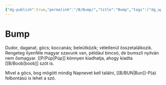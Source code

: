 ```yaml
---
{"dg-publish":true,"permalink":"/B/Bump/","title":"Bump","tags":["dg_uploaded"],"created":"2023-11-29T02:24","updated":"2023-11-29T02:24"}
---
```



# Bump

Dudor, daganat, göcs; koccanás; beleütközik; véletlenül összetalálkozik. Rengeteg ilyenféle magyar szavunk van, például bincsó, de bumszli nyilván nem ősmagyar. [[P/Púp\|Púp]] könnyen kiadhatja, ahogy kiadta [[B/Boob\|boob]] szót is.  

Mivel a göcs, bog mögött mindig Napnevet kell találni, [[B/BUN\|Bun]]-P(a) felbontású is lehet a szó.  